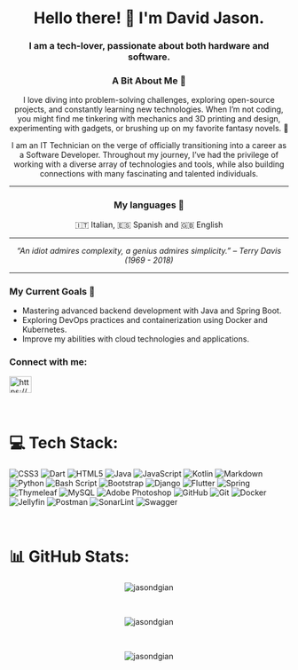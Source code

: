 <h1 align="center">Hello there! 👋  I'm David Jason.</h1>
<h3 align="center">I am a tech-lover, passionate about both hardware and software.</h3>
        
<h3 align="center">A Bit About Me 🌟</h3>
<p align="center">I love diving into problem-solving challenges, exploring open-source projects, and constantly learning new technologies. 
  When I’m not coding, you might find me tinkering with mechanics and 3D printing and design, experimenting with gadgets, or brushing up on my favorite fantasy novels. 🚀</p>
  
<p align="center">I am an IT Technician on the verge of officially transitioning into a career as a Software Developer. 
  Throughout my journey, I’ve had the privilege of working with a diverse array of technologies and tools, 
  while also building connections with many fascinating and talented individuals.</p>
   
---
<h3 align="center">My languages 💬</h3>
<p align="center">🇮🇹 Italian, 🇪🇸 Spanish and 🇬🇧 English</p>
    
---
   
<p align="center"><em>“An idiot admires complexity, a genius admires simplicity.” – Terry Davis (1969 - 2018)</em></p>

---

<h3 align="left">My Current Goals 🎯</h3>
<ul>
  <li>Mastering advanced backend development with Java and Spring Boot.</li>
  <li>Exploring DevOps practices and containerization using Docker and Kubernetes.</li>
  <li>Improve my abilities with cloud technologies and applications.</li>
</ul>


<h3 align="left">Connect with me:</h3>
<p align="left">
<a href="https://linkedin.com/in/https://www.linkedin.com/in/jason-david-gianmoena-959195310/" target="blank"><img align="center" src="https://raw.githubusercontent.com/rahuldkjain/github-profile-readme-generator/master/src/images/icons/Social/linked-in-alt.svg" alt="https://www.linkedin.com/in/jason-david-gianmoena-959195310/" height="30" width="40" /></a>
</p>
<br/>
    
# 💻 Tech Stack:
![CSS3](https://img.shields.io/badge/css3-%231572B6.svg?style=for-the-badge&logo=css3&logoColor=white) ![Dart](https://img.shields.io/badge/dart-%230175C2.svg?style=for-the-badge&logo=dart&logoColor=white) ![HTML5](https://img.shields.io/badge/html5-%23E34F26.svg?style=for-the-badge&logo=html5&logoColor=white) ![Java](https://img.shields.io/badge/java-%23ED8B00.svg?style=for-the-badge&logo=openjdk&logoColor=white) ![JavaScript](https://img.shields.io/badge/javascript-%23323330.svg?style=for-the-badge&logo=javascript&logoColor=%23F7DF1E) ![Kotlin](https://img.shields.io/badge/kotlin-%237F52FF.svg?style=for-the-badge&logo=kotlin&logoColor=white) ![Markdown](https://img.shields.io/badge/markdown-%23000000.svg?style=for-the-badge&logo=markdown&logoColor=white) ![Python](https://img.shields.io/badge/python-3670A0?style=for-the-badge&logo=python&logoColor=ffdd54) ![Bash Script](https://img.shields.io/badge/bash_script-%23121011.svg?style=for-the-badge&logo=gnu-bash&logoColor=white) ![Bootstrap](https://img.shields.io/badge/bootstrap-%238511FA.svg?style=for-the-badge&logo=bootstrap&logoColor=white) ![Django](https://img.shields.io/badge/django-%23092E20.svg?style=for-the-badge&logo=django&logoColor=white) ![Flutter](https://img.shields.io/badge/Flutter-%2302569B.svg?style=for-the-badge&logo=Flutter&logoColor=white) ![Spring](https://img.shields.io/badge/spring-%236DB33F.svg?style=for-the-badge&logo=spring&logoColor=white) ![Thymeleaf](https://img.shields.io/badge/Thymeleaf-%23005C0F.svg?style=for-the-badge&logo=Thymeleaf&logoColor=white) ![MySQL](https://img.shields.io/badge/mysql-4479A1.svg?style=for-the-badge&logo=mysql&logoColor=white) ![Adobe Photoshop](https://img.shields.io/badge/adobe%20photoshop-%2331A8FF.svg?style=for-the-badge&logo=adobe%20photoshop&logoColor=white) ![GitHub](https://img.shields.io/badge/github-%23121011.svg?style=for-the-badge&logo=github&logoColor=white) ![Git](https://img.shields.io/badge/git-%23F05033.svg?style=for-the-badge&logo=git&logoColor=white) ![Docker](https://img.shields.io/badge/docker-%230db7ed.svg?style=for-the-badge&logo=docker&logoColor=white) ![Jellyfin](https://img.shields.io/badge/jellyfin-%23000B25.svg?style=for-the-badge&logo=Jellyfin&logoColor=00A4DC) ![Postman](https://img.shields.io/badge/Postman-FF6C37?style=for-the-badge&logo=postman&logoColor=white) ![SonarLint](https://img.shields.io/badge/SonarLint-CB2029?style=for-the-badge&logo=SONARLINT&logoColor=white) ![Swagger](https://img.shields.io/badge/-Swagger-%23Clojure?style=for-the-badge&logo=swagger&logoColor=white)
    
<br/>

# 📊 GitHub Stats:
<p align="center"><img align="center" src="https://github-readme-stats.vercel.app/api?username=jasondgian&theme=dark&hide_border=false&include_all_commits=false&count_private=false" alt="jasondgian"/></p>
<br/>
 <p align="center"> <img align="center" src="https://github-readme-streak-stats.herokuapp.com/?user=jasondgian&theme=dark&hide_border=false" alt="jasondgian" /></p>
<br/>
<p align="center"><img align="center" src="https://github-readme-stats.vercel.app/api/top-langs/?username=jasondgian&theme=dark&hide_border=false&include_all_commits=false&count_private=false&layout=compact" alt="jasondgian" /></p>

